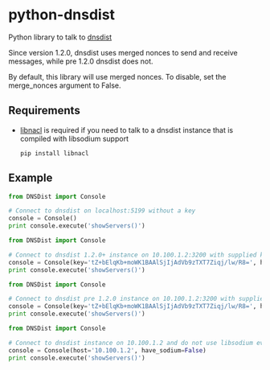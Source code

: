 # python-dnsdist
Python library to talk to [dnsdist](http://dnsdist.org)

Since version 1.2.0, dnsdist uses merged nonces to send and receive messages, while pre 1.2.0 dnsdist does not.

By default, this library will use merged nonces. To disable, set the merge\_nonces argument to False.

## Requirements

* [libnacl](https://libnacl.readthedocs.org/) is required if you need to talk to a dnsdist instance that is compiled with libsodium support

  ```
  pip install libnacl
  ```

## Example
```python
from DNSDist import Console

# Connect to dnsdist on localhost:5199 without a key
console = Console()
print console.execute('showServers()')
```

```python
from DNSDist import Console

# Connect to dnsdist 1.2.0+ instance on 10.100.1.2:3200 with supplied key
console = Console(key='tZ+bElqKb+moWK1BAAlSjIjAdVb9zTXT7Ziqj/lw/R8=', host='10.100.1.2', port=3200)
print console.execute('showServers()')
```

```python
from DNSDist import Console

# Connect to dnsdist pre 1.2.0 instance on 10.100.1.2:3200 with supplied key
console = Console(key='tZ+bElqKb+moWK1BAAlSjIjAdVb9zTXT7Ziqj/lw/R8=', host='10.100.1.2', port=3200, merge_nonces=False)
print console.execute('showServers()')
```

```python
from DNSDist import Console

# Connect to dnsdist instance on 10.100.1.2 and do not use libsodium even if its available
console = Console(host='10.100.1.2', have_sodium=False)
print console.execute('showServers()')
```
